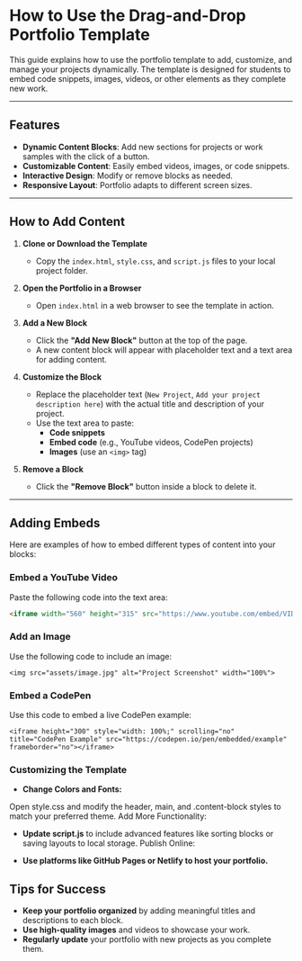 # How to Use the Drag-and-Drop Portfolio Template

This guide explains how to use the portfolio template to add, customize, and manage your projects dynamically. The template is designed for students to embed code snippets, images, videos, or other elements as they complete new work.

---

## **Features**

- **Dynamic Content Blocks**: Add new sections for projects or work samples with the click of a button.
- **Customizable Content**: Easily embed videos, images, or code snippets.
- **Interactive Design**: Modify or remove blocks as needed.
- **Responsive Layout**: Portfolio adapts to different screen sizes.

---

## **How to Add Content**

1. **Clone or Download the Template**
   - Copy the `index.html`, `style.css`, and `script.js` files to your local project folder.

2. **Open the Portfolio in a Browser**
   - Open `index.html` in a web browser to see the template in action.

3. **Add a New Block**
   - Click the **"Add New Block"** button at the top of the page.
   - A new content block will appear with placeholder text and a text area for adding content.

4. **Customize the Block**
   - Replace the placeholder text (`New Project`, `Add your project description here`) with the actual title and description of your project.
   - Use the text area to paste:
     - **Code snippets**
     - **Embed code** (e.g., YouTube videos, CodePen projects)
     - **Images** (use an `<img>` tag)

5. **Remove a Block**
   - Click the **"Remove Block"** button inside a block to delete it.

---

## **Adding Embeds**

Here are examples of how to embed different types of content into your blocks:

### **Embed a YouTube Video**
Paste the following code into the text area:
```html
<iframe width="560" height="315" src="https://www.youtube.com/embed/VIDEO_ID" frameborder="0" allowfullscreen></iframe>
```
### **Add an Image**

Use the following code to include an image:
```
<img src="assets/image.jpg" alt="Project Screenshot" width="100%">
```
### **Embed a CodePen**
Use this code to embed a live CodePen example:

```
<iframe height="300" style="width: 100%;" scrolling="no" title="CodePen Example" src="https://codepen.io/pen/embedded/example" frameborder="no"></iframe>
```
### **Customizing the Template**
- **Change Colors and Fonts:**

Open style.css and modify the header, main, and .content-block styles to match your preferred theme.
Add More Functionality:

- **Update script.js** to include advanced features like sorting blocks or saving layouts to local storage.
Publish Online:

- **Use platforms like GitHub Pages or Netlify to host your portfolio.**
## **Tips for Success**
- **Keep your portfolio organized** by adding meaningful titles and descriptions to each block.
- **Use high-quality images** and videos to showcase your work.
- **Regularly update** your portfolio with new projects as you complete them.